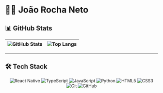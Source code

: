 # 👨‍💻 João Rocha Neto

## 📊 GitHub Stats

<div align="center">

| ![GitHub Stats](https://github-readme-stats.vercel.app/api?username=joaorocha-neto&show_icons=true&theme=radical) | ![Top Langs](https://github-readme-stats.vercel.app/api/top-langs/?username=joaorocha-neto&layout=compact&theme=radical) |
| ------------- | ------------- |

</div>

---

## 🛠️ Tech Stack

<div align="center">

![React Native](https://img.shields.io/badge/React_Native-20232A?style=for-the-badge&logo=react&logoColor=61DAFB)
![TypeScript](https://img.shields.io/badge/TypeScript-007ACC?style=for-the-badge&logo=typescript&logoColor=white)
![JavaScript](https://img.shields.io/badge/JavaScript-F7DF1E?style=for-the-badge&logo=javascript&logoColor=black)
![Python](https://img.shields.io/badge/Python-3776AB?style=for-the-badge&logo=python&logoColor=white)
![HTML5](https://img.shields.io/badge/HTML5-E34F26?style=for-the-badge&logo=html5&logoColor=white)
![CSS3](https://img.shields.io/badge/CSS3-1572B6?style=for-the-badge&logo=css3&logoColor=white)
![Git](https://img.shields.io/badge/Git-F05032?style=for-the-badge&logo=git&logoColor=white)
![GitHub](https://img.shields.io/badge/GitHub-181717?style=for-the-badge&logo=github&logoColor=white)

</div>
